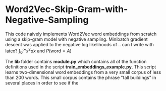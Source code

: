 # Word2Vec-Skip-Gram-with-Negative-Sampling

This code naively implements Word2Vec word embeddings from scratch using a skip-gram model with negative sampling. Minibatch gradient descent was applied to the negative log likelihoods of .. can I write with latex? $\int_{0}^{\infty} x^2 dx$ and $P(\text{word} = A)$

The **lib** folder contains **module.py** which contains all of the function definitions used in the script **train_embeddings_example.py**. This script learns two-dimensional word embeddings from a very small corpus of less than 200 words. This small corpus contains the phrase "tall buildings" in several places in order to see if the 
